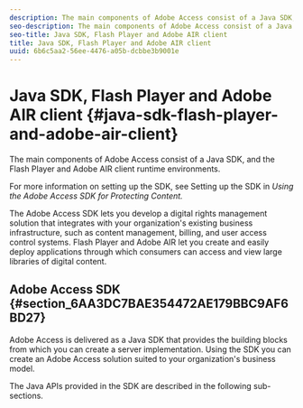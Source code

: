 ```yaml
---
description: The main components of Adobe Access consist of a Java SDK, and the Flash Player and Adobe AIR client runtime environments.
seo-description: The main components of Adobe Access consist of a Java SDK, and the Flash Player and Adobe AIR client runtime environments.
seo-title: Java SDK, Flash Player and Adobe AIR client
title: Java SDK, Flash Player and Adobe AIR client
uuid: 6b6c5aa2-56ee-4476-a05b-dcbbe3b9001e
---
```


# Java SDK, Flash Player and Adobe AIR client {#java-sdk-flash-player-and-adobe-air-client}

The main components of Adobe Access consist of a Java SDK, and the Flash Player and Adobe AIR client runtime environments.

For more information on setting up the SDK, see Setting up the SDK in *Using the Adobe Access SDK for Protecting Content.*

The Adobe Access SDK lets you develop a digital rights management solution that integrates with your organization's existing business infrastructure, such as content management, billing, and user access control systems. Flash Player and Adobe AIR let you create and easily deploy applications through which consumers can access and view large libraries of digital content.

## Adobe Access SDK {#section_6AA3DC7BAE354472AE179BBC9AF6BD27}

Adobe Access is delivered as a Java SDK that provides the building blocks from which you can create a server implementation. Using the SDK you can create an Adobe Access solution suited to your organization's business model.

The Java APIs provided in the SDK are described in the following sub-sections. 
